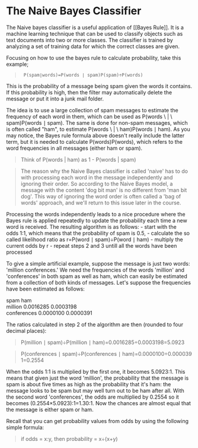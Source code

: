 # The Naive Bayes Classifier
The Naive bayes classifier is a useful application of [[Bayes Rule]]. It is a machine learning technique that can be used to classify objects such as text documents into two or more classes. The classifier is trained by analyzing a set of training data for which the correct classes are given.

Focusing on how to use the bayes rule to calculate probability, take this example;
>      P(spam∣words)=P(words ∣ spam)P(spam)÷P(words)

This is the probability of a message being spam given the words it contains. If this probability is high, then the filter may automatically delete the message or put it into a junk mail folder.

The idea is to use a large collection of spam messages to estimate the frequency of each word in them, which can be used as P(words \ | \ spam)P(words ∣ spam). The same is done for non-spam messages, which is often called "ham", to estimate P(words \ | \ ham)P(words ∣ ham). As you may notice, the Bayes rule formula above doesn't really include the latter term, but it is needed to calculate P(words)P(words), which refers to the word frequencies in all messages (either ham or spam).

> Think of P(words | ham) as  1 - P(words | spam)

>The reason why the Naive Bayes classifier is called 'naive' has to do with processing each word in the message independently and ignoring their order. So according to the Naive Bayes model, a message with the content 'dog bit man' is no different from 'man bit dog'. This way of ignoring the word order is often called a 'bag of words' approach, and we'll return to this issue later in the course.

Processing the words independently leads to a nice procedure where the Bayes rule is applied repeatedly to update the probability each time a new word is received. The resulting algorithm is as follows:
	- start with the odds 1:1, which means that the probability of spam is 0.5,
	- calculate the so called likelihood ratio as r=P(word ∣ spam)÷P(word ∣ ham) 
	- multiply the current odds by r
	- repeat steps 2 and 3 untill all the words have been processed

To give a simple artificial example, suppose the message is just two words: 'million conferences.' We need the frequencies of the words 'million' and 'conferences' in both spam as well as ham, which can easily be estimated from a collection of both kinds of messages. Let's suppose the frequencies have been estimated as follows:

spam                            ham<br>
million            0.0016285     0.0003198<br>
conferences  0.0000100     0.0000391

The ratios calculated in step 2 of the algorithm are then (rounded to four decimal places):

> P(million ∣ spam)÷P(million ∣ ham)=0.0016285÷0.0003198=5.0923

> P(conferences ∣ spam)÷P(conferences ∣ ham)=0.0000100÷0.0000391=0.2554

When the odds 1:1 is multiplied by the first one, it becomes 5.0923:1. This means that given just the word 'million', the probability that the message is spam is about five times as high as the probability that it's ham: the message looks to be spam but may well turn out to be ham after all. With the second word 'conferences', the odds are multiplied by 0.2554 so it becomes (0.2554×5.0923):1=1.30:1. Now the chances are almost equal that the message is either spam or ham.

Recall that you can get probability values from odds by using the following simple formula:

> if odds = x:y, then probability = x÷(x+y)

